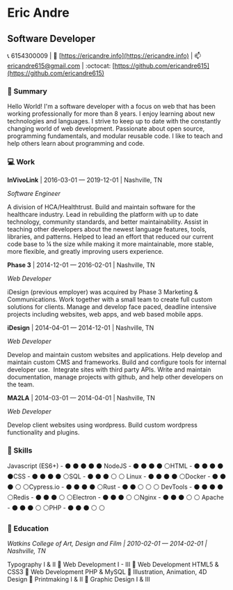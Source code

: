 

# Eric Andre
## Software Developer

:telephone_receiver: 6154300009 | :link: [https://ericandre.info](https://ericandre.info) | :mailbox: <ericandre615@gmail.com> | :octocat: [https://github.com/ericandre615](https://github.com/ericandre615)

### :memo: Summary
Hello World! I'm a software developer with a focus on web that has been working professionally for more than 8 years. I enjoy learning about new technologies and languages. I strive to keep up to date with the constantly changing world of web development. Passionate about open source, programming fundamentals, and modular reusable code. I like to teach and help others learn about programming and code.

### :computer: Work


**InVivoLink** | 2016-03-01 &mdash; 2019-12-01 | Nashville, TN

_Software Engineer_

A division of HCA/Healthtrust. Build and maintain software for the healthcare industry. Lead in rebuilding the platform with up to date technology, community standards, and better maintainability. Assist in teaching other developers about the newest language features, tools, libraries, and patterns. Helped to lead an effort that reduced our current code base to ¼ the size while making it more maintainable, more stable, more flexible, and greatly improving users experience.
  
**Phase 3** | 2014-12-01 &mdash; 2016-02-01 | Nashville, TN

_Web Developer_

iDesign (previous employer) was acquired by Phase 3 Marketing &amp; Communications. Work together with a small team to create full custom solutions for clients. Manage and develop face paced, deadline intensive projects including websites, web apps, and web based mobile apps.
  
**iDesign** | 2014-04-01 &mdash; 2014-12-01 | Nashville, TN

_Web Developer_

Develop and maintain custom websites and applications. Help develop and maintain custom CMS and frameworks. Build and configure tools for internal developer use. &nbsp;Integrate sites with third party APIs. Write and maintain documentation, manage projects with github, and help other developers on the team.
  
**MA2LA** | 2014-03-01 &mdash; 2014-04-01 | Nashville, TN

_Web Developer_

Develop client websites using wordpress. Build custom wordpress functionality and plugins.
  

### :hammer: Skills

Javascript (ES6+)  -  :black_circle: :black_circle: :black_circle: :black_circle: :black_circle:  NodeJS  -  :black_circle: :black_circle: :black_circle: :black_circle: :white_circle:HTML  -  :black_circle: :black_circle: :black_circle: :black_circle: :black_circle:CSS  -  :black_circle: :black_circle: :black_circle: :black_circle: :white_circle:SQL  -  :black_circle: :black_circle: :black_circle: :white_circle: :white_circle:  Linux  -  :black_circle: :black_circle: :black_circle: :black_circle: :white_circle:Docker  -  :black_circle: :black_circle: :black_circle: :white_circle: :white_circle:Cypress.io  -  :black_circle: :black_circle: :black_circle: :black_circle: :white_circle:Rust  -  :black_circle: :black_circle: :white_circle: :white_circle: :white_circle:  DevTools  -  :black_circle: :black_circle: :black_circle: :black_circle: :white_circle:Redis  -  :black_circle: :black_circle: :black_circle: :white_circle: :white_circle:Electron  -  :black_circle: :black_circle: :black_circle: :white_circle: :white_circle:Nginx  -  :black_circle: :black_circle: :black_circle: :white_circle: :white_circle:  Apache  -  :black_circle: :black_circle: :black_circle: :white_circle: :white_circle:PHP  -  :black_circle: :black_circle: :black_circle: :white_circle: :white_circle:

### :notebook: Education


_Watkins College of Art, Design and Film | 2010-02-01 &mdash; 2014-02-01 | Nashville, TN_

Typography I & II :small_blue_diamond: Web Development I - III :small_blue_diamond: Web Development HTML5 & CSS3 :small_blue_diamond: Web Development PHP & MySQL :small_blue_diamond: Illustration, Animation, 4D Design :small_blue_diamond: Printmaking I & II :small_blue_diamond: Graphic Design I & III
  
